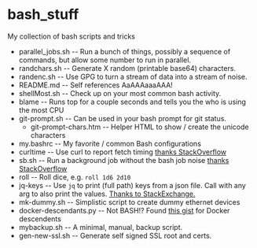 # bash_stuff
My collection of bash scripts and tricks


* parallel_jobs.sh -- Run a bunch of things, possibly a sequence of commands, but allow some number to run in parallel.
* randchars.sh -- Generate X random (printable base64) characters.
* randenc.sh -- Use GPG to turn a stream of data into a stream of noise.
* README.md -- Self references AaAAAaaaAAA!
* shellMost.sh -- Check up on your most common bash activity.
* blame -- Runs top for a couple seconds and tells you the who is using the most CPU
* git-prompt.sh -- Can be used in your bash prompt for git status.
  * git-prompt-chars.htm -- Helper HTML to show / create the unicode characters
* my.bashrc -- My favorite / common Bash configurations
* curltime -- Use curl to report fetch timing [thanks StackOverflow](https://stackoverflow.com/questions/18215389/how-do-i-measure-request-and-response-times-at-once-using-curl)
* sb.sh -- Run a background job without the bash job noise [thanks StackOverflow](https://stackoverflow.com/questions/7686989/running-bash-commands-in-the-background-without-printing-job-and-process-ids)
* roll -- Roll dice, e.g. `roll 1d6 2d10`
* jq-keys -- Use `jq` to print (full path) keys from a json file. Call with any arg to also print the values. [Thanks to StackExchange.](https://unix.stackexchange.com/questions/561460/how-to-print-path-and-key-values-of-json-file/561489#561489)
* mk-dummy.sh -- Simplistic script to create dummy ethernet devices
* docker-descendants.py -- Not BASH!? Found [this gist](https://gist.github.com/altaurog/21ea7afe578a523e3dfe8d8a746f1e7d
) for Docker descendents
* mybackup.sh -- A minimal, manual, backup script.
* gen-new-ssl.sh -- Generate self signed SSL root and certs.

